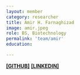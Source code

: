 ```yaml
---
layout: member
category: researcher
title: Amir H. Farnaghizad
image: amir.jpeg
role: BS, Biotechnology
permalink: 'team/amir'
education:

---
```


**[[GITHUB]](https://github.com/amirfarnzad)**
**[[LINKEDIN]](https://linkedin.com/in/amirfarnzad)**